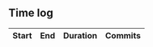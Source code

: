## Time log

| Start               | End                 | Duration | Commits |
| ------------------- | ------------------- | -------- | ------- |
